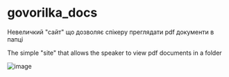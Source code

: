 # govorilka_docs

Невеличкий "сайт" що дозволяє спікеру преглядати pdf документи в папці

The simple "site" that allows the speaker to view pdf documents in a folder

![image](https://user-images.githubusercontent.com/6282389/146948074-342ba7ba-26b1-4d88-98ce-ceccf3bc03f9.png)
